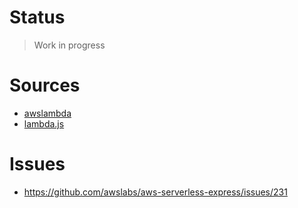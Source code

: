 # Status

> Work in progress



# Sources
- [awslambda](https://gist.github.com/mhart/4c84c567ecdec6bcec43)
- [lambda.js](https://gist.github.com/awerlang/44a994bba14ebf2a62d90be74ee4e67a)
 
 
# Issues

- https://github.com/awslabs/aws-serverless-express/issues/231
